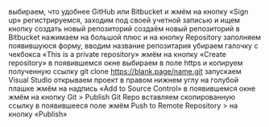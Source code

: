 выбираем, что удобнее GitHub или Bitbucket и жмём на кнопку «Sign up»
регистрируемся, заходим под своей учетной записью и ищем кнопку создать новый репозиторий
создаём новый репозиторий 
в Bitbucket нажимаем на большой плюс и на кнопку Repository
заполняем появившуюся форму, вводим название репозитария 
убираем галочку с чекбокса «This is a private repository»
жмём на кнопку «Create repository»
в появившемся окне выбираем в поле https и копируем полученную ссылку git clone https://blank.page/name.git
запускаем Visual Studio 
открываем проект 
в правом нижнем углу на голубой плашке жмём на надпись «Add to Source Control»
в появившемся окне жмём на кнопку Git > Publish Git Repo
вставляем скопированную ссылку в появившееся поле 
жмём Push to Remote Repository > на кнопку «Publish»
